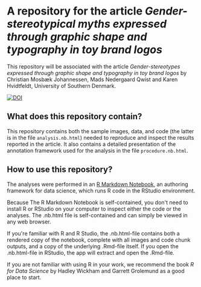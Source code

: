 # A repository for the article *Gender-stereotypical myths expressed through graphic shape and typography in toy brand logos*

This repository will be associated with the article *Gender-stereotypes expressed through graphic shape and typography in toy brand logos* by Christian Mosbæk Johannessen, Mads Nedergaard Qwist and Karen Hvidtfeldt, University of Southern Denmark.

[![DOI](https://zenodo.org/badge/558361207.svg)](https://zenodo.org/badge/latestdoi/558361207)

## What does this repository contain?
This repository contains both the sample images, data, and code (the latter is in the file `analysis.nb.html`) needed to reproduce and inspect the results reported in the article. It also contains a detailed presentation of the annotation framework used for the analysis in the file `procedure.nb.html`.

## How to use this repository?

The analyses were performed in an [R Markdown Notebook](https://rmarkdown.rstudio.com/lesson-10.html), an authoring framework for data science, which runs R code in the RStudio environment.

Because The R Markdown Notebook is self-contained, you don't need to install R or RStudio on your computer to inspect either the code or the analyses. The .nb.html file is self-contained and can simply be viewed in any web browser.

If you're familiar with R and R Studio, the .nb.html-file contains both a rendered copy of the notebook, complete with all images and code chunk outputs, and a copy of the underlying .Rmd-file itself. If you open the .nb.html-file in RStudio, the app will extract and open the .Rmd-file.

If you are not familiar with using R in your work, we recommend the book *R for Data Science* by Hadley Wickham and Garrett Grolemund as a good place to start.